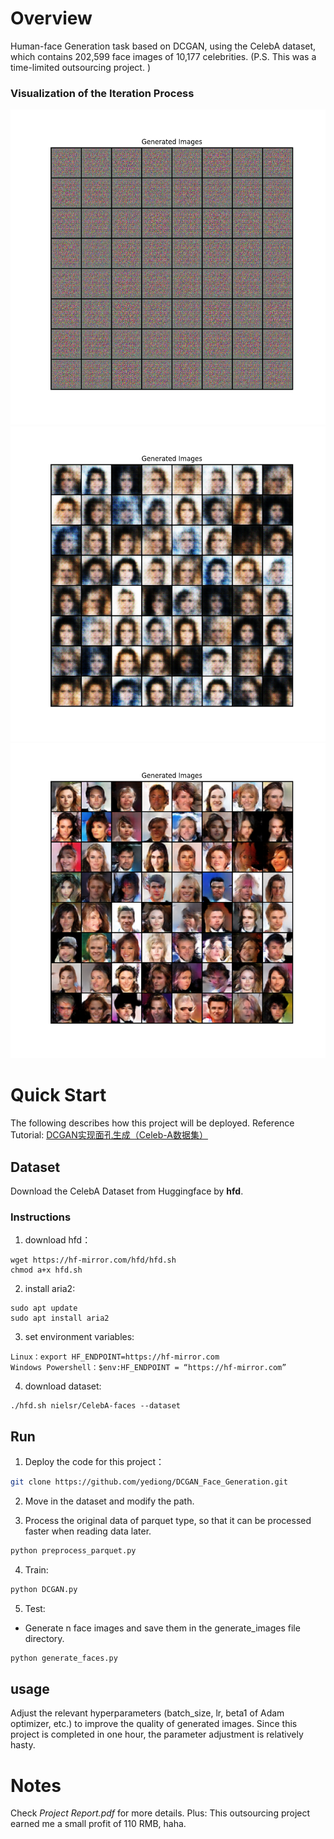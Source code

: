 # Overview
Human-face Generation task based on DCGAN, using the CelebA dataset, which contains 202,599 face images of 10,177 celebrities. (P.S. This was a time-limited outsourcing project. )
### Visualization of the Iteration Process

![](attachments/1.png)![](attachments/2.png)![](attachments/3.png)

# Quick Start
The following describes how this project will be deployed. 
Reference Tutorial: [DCGAN实现面孔生成（Celeb-A数据集）](https://blog.csdn.net/t1274171989/article/details/134192698)

## Dataset
Download the CelebA Dataset from Huggingface by **hfd**.
### Instructions
1. download hfd：
```
wget https://hf-mirror.com/hfd/hfd.sh
chmod a+x hfd.sh
```

2. install aria2:
```
sudo apt update
sudo apt install aria2
```

3. set environment variables: 
```
Linux：export HF_ENDPOINT=https://hf-mirror.com
Windows Powershell：$env:HF_ENDPOINT = “https://hf-mirror.com”
```

4. download dataset: 
```
./hfd.sh nielsr/CelebA-faces --dataset
```

## Run
1. Deploy the code for this project：

```bash
git clone https://github.com/yediong/DCGAN_Face_Generation.git
```

2. Move in the dataset and modify the path.

3. Process the original data of parquet type, so that it can be processed faster when reading data later.
```bash
python preprocess_parquet.py
```

4. Train: 
```bash
python DCGAN.py
```

5. Test: 
- Generate n face images and save them in the generate_images file directory.
```bash
python generate_faces.py
```

## usage
Adjust the relevant hyperparameters (batch_size, lr, beta1 of Adam optimizer, etc.) to improve the quality of generated images. Since this project is completed in one hour, the parameter adjustment is relatively hasty.

# Notes
Check *Project Report.pdf* for more details. 
Plus: This outsourcing project earned me a small profit of 110 RMB, haha.
